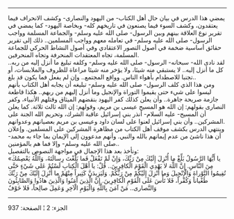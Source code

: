 ------------------------------------------------------------------------

يمضي هذا الدرس في بيان حال أهل الكتاب- من اليهود والنصارى- وكشف الانحراف
فيما يعتقدون، وكشف السوء فيما يصنعون في تاريخهم كله- وبخاصة اليهود- كما
يمضي في تقرير نوع العلاقة بينهم وبين الرسول- صلى الله عليه وسلم-
والجماعة المسلمة وواجب الرسول- صلى الله عليه وسلم- في تعامله معهم وواجب
المسلمين.. ذلك إلى تقرير حقائق أساسية ضخمة في أصول التصور الاعتقادي وفي
أصول النشاط الحركي للجماعة المسلمة، تجاه المعتقدات المنحرفة وتجاه
المنحرفين.  
لقد نادى الله- سبحانه- الرسول- صلى الله عليه وسلم- وكلفه تبليغ ما أنزل
إليه من ربه.. كل ما أنزل إليه.. لا يستبقي منه شيئا، ولا يؤخر منه شيئا
مراعاة للظروف والملابسات، أو تجنبا للاصطدام بأهواء الناس. وواقع
المجتمع.. وإن لم يفعل فما يكون قد بلغ..  
ومن هذا الذي كلف الرسول- صلى الله عليه وسلم- تبليغه أن يجابه أهل الكتاب
بأنهم ليسوا على شيء حتى يقيموا التوراة والإنجيل وما أنزل إليهم من ربهم..
هكذا قاطعة جازمة صريحة جاهرة.. وأن يعلن كذلك كفر اليهود بنقضهم الميثاق
وقتلهم الأنبياء، وكفر النصارى بقولهم: إن الله هو المسيح عيسى بن مريم،
وقولهم: إن الله ثالث ثلاثة. كما يعلن أن المسيح- عليه السلام- أنذر بني
إسرائيل عاقبة الشرك، وتحريم الله الجنة على المشركين.. وأن بني إسرائيل
لعنوا على لسان داود وعيسى بن مريم بعصيانهم وعدوانهم.  
وينتهي الدرس بكشف موقف أهل الكتاب من مظاهرة المشركين على المسلمين.
وإعلان أن هذا ناشئ من عدم إيمانهم بالله والنبي. وأنهم مدعوون إلى الإيمان
بما جاء به محمد- صلى الله عليه وسلم- وإلا فما هم بالمؤمنين..  
ونأخذ بعد هذا الإجمال في مواجهة النصوص بالتفصيل:  
«يا أَيُّهَا الرَّسُولُ بَلِّغْ ما أُنْزِلَ إِلَيْكَ مِنْ رَبِّكَ، وَإِنْ لَمْ تَفْعَلْ فَما بَلَّغْتَ رِسالَتَهُ،
وَاللَّهُ يَعْصِمُكَ مِنَ النَّاسِ. إِنَّ اللَّهَ لا يَهْدِي الْقَوْمَ الْكافِرِينَ.. قُلْ: يا أَهْلَ الْكِتابِ
لَسْتُمْ عَلى شَيْءٍ حَتَّى تُقِيمُوا التَّوْراةَ وَالْإِنْجِيلَ وَما أُنْزِلَ إِلَيْكُمْ مِنْ رَبِّكُمْ. وَلَيَزِيدَنَّ
كَثِيراً مِنْهُمْ ما أُنْزِلَ إِلَيْكَ مِنْ رَبِّكَ طُغْياناً وَكُفْراً، فَلا تَأْسَ عَلَى الْقَوْمِ الْكافِرِينَ.
إِنَّ الَّذِينَ آمَنُوا وَالَّذِينَ هادُوا وَالصَّابِئُونَ وَالنَّصارى.. مَنْ آمَنَ بِاللَّهِ وَالْيَوْمِ
الْآخِرِ وَعَمِلَ صالِحاً، فَلا خَوْفٌ

------------------------------------------------------------------------

الجزء: 2 ¦ الصفحة: 937
